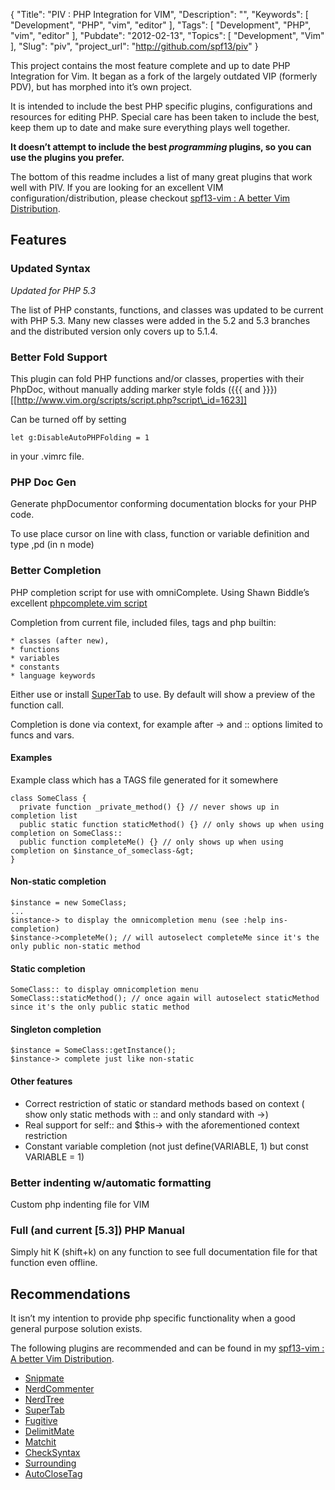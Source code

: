 {
	"Title": "PIV : PHP Integration for VIM",
	"Description": "",
	"Keywords": [
		"Development",
		"PHP",
		"vim",
		"editor"
	],
	"Tags": [
		"Development",
		"PHP",
		"vim",
		"editor"
	],
	"Pubdate": "2012-02-13",
	"Topics": [
		"Development",
		"Vim"
	],
	"Slug": "piv",
    "project_url": "http://github.com/spf13/piv"
}

This project contains the most feature complete and up to date PHP
Integration for Vim. It began as a fork of the largely outdated VIP
(formerly PDV), but has morphed into it’s own project.

It is intended to include the best PHP specific plugins, configurations
and resources for editing PHP. Special care has been taken to include
the best, keep them up to date and make sure everything plays well
together.

**It doesn’t attempt to include the best *programming* plugins, so you
can use the plugins you prefer.**

The bottom of this readme includes a list of many great plugins that
work well with PIV. If you are looking for an excellent VIM
configuration/distribution, please checkout [spf13-vim : A better Vim
Distribution](http://spf13.com/project/spf13-vim "spf13-vim : A better Vim Distribution").

Features
--------

### Updated Syntax

*Updated for PHP 5.3*

The list of PHP constants, functions, and classes was updated to be
current with PHP 5.3. Many new classes were added in the 5.2 and 5.3
branches and the distributed version only covers up to 5.1.4.

### Better Fold Support

This plugin can fold PHP functions and/or classes, properties with their
PhpDoc, without manually adding marker style folds ({{{ and }}})
[[http://www.vim.org/scripts/script.php?script\_id=1623]]

Can be turned off by setting


    let g:DisableAutoPHPFolding = 1

in your .vimrc file.

### PHP Doc Gen

Generate phpDocumentor conforming documentation blocks for your PHP
code.

To use place cursor on line with class, function or variable definition
and type ,pd (in n mode)

### Better Completion

PHP completion script for use with omniComplete. Using Shawn Biddle’s
excellent [phpcomplete.vim
script](http://www.vim.org/scripts/script.php?script_id=3171)

Completion from current file, included files, tags and php builtin:


    * classes (after new),
    * functions
    * variables
    * constants
    * language keywords

Either use or
install [SuperTab](http://www.vim.org/scripts/script.php?script_id=1643)
to use. By default will show a preview of the function call.

Completion is done via context, for example after -\> and :: options
limited to funcs and vars.

#### Examples

Example class which has a TAGS file generated for it somewhere


    class SomeClass {
      private function _private_method() {} // never shows up in completion list
      public static function staticMethod() {} // only shows up when using completion on SomeClass::
      public function completeMe() {} // only shows up when using completion on $instance_of_someclass-&gt;
    }

#### Non-static completion


    $instance = new SomeClass;
    ...
    $instance-> to display the omnicompletion menu (see :help ins-completion)
    $instance->completeMe(); // will autoselect completeMe since it's the only public non-static method

#### Static completion


    SomeClass:: to display omnicompletion menu
    SomeClass::staticMethod(); // once again will autoselect staticMethod since it's the only public static method

#### Singleton completion


    $instance = SomeClass::getInstance();
    $instance-> complete just like non-static

#### Other features

-   Correct restriction of static or standard methods based on context (
    show only static methods with :: and only standard with -\>)
-   Real support for self:: and $this-\> with the aforementioned
    context restriction
-   Constant variable completion (not just define(VARIABLE, 1) but const
    VARIABLE = 1)

### Better indenting w/automatic formatting

Custom php indenting file for VIM

### Full (and current [5.3]) PHP Manual

Simply hit K (shift+k) on any function to see full documentation file
for that function even offline.

Recommendations
---------------

It isn’t my intention to provide php specific functionality when a good
general purpose solution exists.

The following plugins are recommended and can be found in my [spf13-vim
: A better Vim
Distribution](../project/spf13-vim "spf13-vim : A better Vim Distribution").

-   [Snipmate](http://github.com/msanders/snipmate.vim)
-   [NerdCommenter](http://github.com/scrooloose/nerdcommenter.git)
-   [NerdTree](http://github.com/scrooloose/nerdtree)
-   [SuperTab](http://www.vim.org/scripts/script.php?script_id=1643)
-   [Fugitive](http://github.com/tpope/vim-fugitive.git)
-   [DelimitMate](http://github.com/Raimondi/delimitMate)
-   [Matchit](http://www.vim.org/scripts/script.php?script_id=39)
-   [CheckSyntax](http://www.vim.org/scripts/script.php?script_id=1431)
-   [Surrounding](http://github.com/msanders/vim-files/blob/master/plugin/surrounding.vim)
-   [AutoCloseTag](http://www.vim.org/scripts/script.php?script_id=2591)
